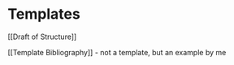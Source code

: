 # Templates

[[Draft of Structure]]

[[Template Bibliography]] - not a template, but an example by me